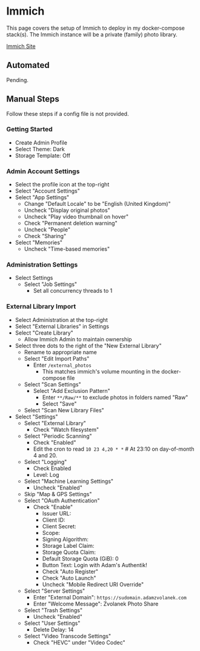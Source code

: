 # Immich

This page covers the setup of Immich to deploy in my docker-compose stack(s). The Immich instance will be a private (family) photo library.

[Immich Site](https://immich.app/)

## Automated

Pending.

## Manual Steps

Follow these steps if a config file is not provided.

### Getting Started

- Create Admin Profile
- Select Theme: Dark
- Storage Template: Off

### Admin Account Settings

- Select the profile icon at the top-right
- Select "Account Settings"
- Select "App Settings"
  - Change "Default Locale" to be "English (United Kingdom)"
  - Uncheck "Display original photos"
  - Uncheck "Play video thumbnail on hover"
  - Check "Permanent deletion warning"
  - Uncheck "People"
  - Check "Sharing"
- Select "Memories"
  - Uncheck "Time-based memories"

### Administration Settings

- Select Settings
  - Select "Job Settings"
    - Set all concurrency threads to 1

### External Library Import

- Select Administration at the top-right
- Select "External Libraries" in Settings
- Select "Create Library"
  - Allow Immich Admin to maintain ownership
- Select three dots to the right of the "New External Library"
  - Rename to appropriate name
  - Select "Edit Import Paths"
    - Enter `/external_photos`
      - This matches immich's volume mounting in the docker-compose file
  - Select "Scan Settings"
    - Select "Add Exclusion Pattern"
      - Enter `**/Raw/**` to exclude photos in folders named "Raw"
      - Select "Save"
  - Select "Scan New Library Files"
- Select "Settings"
  - Select "External Library"
    - Check "Watch filesystem"
  - Select "Periodic Scanning"
    - Check "Enabled"
    - Edit the cron to read `10 23 4,20 * *` # At 23:10 on day-of-month 4 and 20.
  - Select "Logging"
    - Check Enabled
    - Level: Log
  - Select "Machine Learning Settings"
    - Uncheck "Enabled"
  - Skip "Map & GPS Settings"
  - Select "OAuth Authentication"
    - Check "Enable"
      - Issuer URL:
      - Client ID:
      - Client Secret:
      - Scope:
      - Signing Algorithm:
      - Storage Label Claim:
      - Storage Quota Claim:
      - Default Storage Quota (GiB): 0
      - Button Text: Login with Adam's Authentik!
      - Check "Auto Register"
      - Check "Auto Launch"
      - Uncheck "Mobile Redirect URI Override"
  - Select "Server Settings"
    - Enter "External Domain": `https://sudomain.adamzvolanek.com`
    - Enter "Welcome Message": Zvolanek Photo Share
  - Select "Trash Settings"
    - Uncheck "Enabled"
  - Select "User Settings"
    - Delete Delay: 14
  - Select "Video Transcode Settings"
    - Check "HEVC" under "Video Codec"
